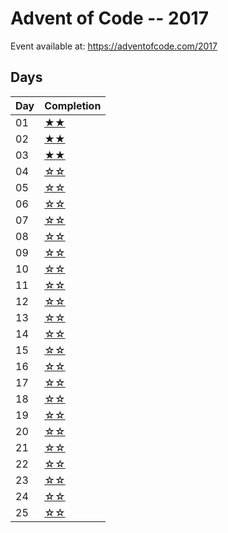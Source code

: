 # Advent of Code -- 2017

Event available at: <https://adventofcode.com/2017>

## Days

|Day|Completion|
|---|----------|
|01|[★★](day_01/readme.md)|
|02|[★★](day_02/readme.md)|
|03|[★★](day_03/readme.md)|
|04|[☆☆](day_04/readme.md)|
|05|[☆☆](day_05/readme.md)|
|06|[☆☆](day_06/readme.md)|
|07|[☆☆](day_07/readme.md)|
|08|[☆☆](day_08/readme.md)|
|09|[☆☆](day_09/readme.md)|
|10|[☆☆](day_10/readme.md)|
|11|[☆☆](day_11/readme.md)|
|12|[☆☆](day_12/readme.md)|
|13|[☆☆](day_13/readme.md)|
|14|[☆☆](day_14/readme.md)|
|15|[☆☆](day_15/readme.md)|
|16|[☆☆](day_16/readme.md)|
|17|[☆☆](day_17/readme.md)|
|18|[☆☆](day_18/readme.md)|
|19|[☆☆](day_19/readme.md)|
|20|[☆☆](day_20/readme.md)|
|21|[☆☆](day_21/readme.md)|
|22|[☆☆](day_22/readme.md)|
|23|[☆☆](day_23/readme.md)|
|24|[☆☆](day_24/readme.md)|
|25|[☆☆](day_25/readme.md)|
